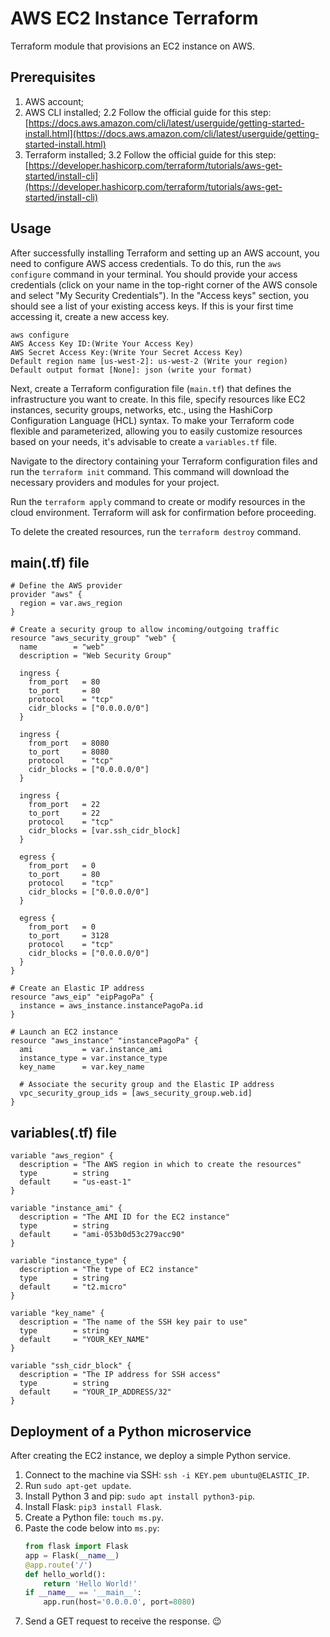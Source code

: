 
# AWS EC2 Instance Terraform

Terraform module that provisions an EC2 instance on AWS.

## Prerequisites

1.  AWS account;
2.  AWS CLI installed; 2.2 Follow the official guide for this step: [https://docs.aws.amazon.com/cli/latest/userguide/getting-started-install.html](https://docs.aws.amazon.com/cli/latest/userguide/getting-started-install.html)
3.  Terraform installed; 3.2 Follow the official guide for this step: [https://developer.hashicorp.com/terraform/tutorials/aws-get-started/install-cli](https://developer.hashicorp.com/terraform/tutorials/aws-get-started/install-cli)

## Usage

After successfully installing Terraform and setting up an AWS account, you need to configure AWS access credentials. To do this, run the `aws configure` command in your terminal. You should provide your access credentials (click on your name in the top-right corner of the AWS console and select "My Security Credentials"). In the "Access keys" section, you should see a list of your existing access keys. If this is your first time accessing it, create a new access key.


```
aws configure
AWS Access Key ID:(Write Your Access Key)  
AWS Secret Access Key:(Write Your Secret Access Key)  
Default region name [us-west-2]: us-west-2 (Write your region)  
Default output format [None]: json (write your format)
```

Next, create a Terraform configuration file (`main.tf`) that defines the infrastructure you want to create. In this file, specify resources like EC2 instances, security groups, networks, etc., using the HashiCorp Configuration Language (HCL) syntax. To make your Terraform code flexible and parameterized, allowing you to easily customize resources based on your needs, it's advisable to create a `variables.tf` file.

Navigate to the directory containing your Terraform configuration files and run the `terraform init` command. This command will download the necessary providers and modules for your project.

Run the `terraform apply` command to create or modify resources in the cloud environment. Terraform will ask for confirmation before proceeding.

To delete the created resources, run the `terraform destroy` command.
## main(.tf) file
```
# Define the AWS provider
provider "aws" {
  region = var.aws_region
}

# Create a security group to allow incoming/outgoing traffic
resource "aws_security_group" "web" {
  name        = "web"
  description = "Web Security Group"

  ingress {
    from_port   = 80
    to_port     = 80
    protocol    = "tcp"
    cidr_blocks = ["0.0.0.0/0"]
  }
  
  ingress {
    from_port   = 8080
    to_port     = 8080
    protocol    = "tcp"
    cidr_blocks = ["0.0.0.0/0"]
  }
  
  ingress {
    from_port   = 22
    to_port     = 22
    protocol    = "tcp"
    cidr_blocks = [var.ssh_cidr_block]
  }
  
  egress {
    from_port   = 0
    to_port     = 80
    protocol    = "tcp"
    cidr_blocks = ["0.0.0.0/0"]
  }
  
  egress {
    from_port   = 0
    to_port     = 3128
    protocol    = "tcp"
    cidr_blocks = ["0.0.0.0/0"]
  }
}

# Create an Elastic IP address
resource "aws_eip" "eipPagoPa" {
  instance = aws_instance.instancePagoPa.id
}

# Launch an EC2 instance
resource "aws_instance" "instancePagoPa" {
  ami           = var.instance_ami
  instance_type = var.instance_type
  key_name      = var.key_name
  
  # Associate the security group and the Elastic IP address
  vpc_security_group_ids = [aws_security_group.web.id]
}

```

## variables(.tf) file
```
variable "aws_region" {
  description = "The AWS region in which to create the resources"
  type        = string
  default     = "us-east-1"
}

variable "instance_ami" {
  description = "The AMI ID for the EC2 instance"
  type        = string
  default     = "ami-053b0d53c279acc90"
}

variable "instance_type" {
  description = "The type of EC2 instance"
  type        = string
  default     = "t2.micro"
}

variable "key_name" {
  description = "The name of the SSH key pair to use"
  type        = string
  default     = "YOUR_KEY_NAME"
}

variable "ssh_cidr_block" {
  description = "The IP address for SSH access"
  type        = string
  default     = "YOUR_IP_ADDRESS/32"
}
```

## Deployment of a Python microservice

After creating the EC2 instance, we deploy a simple Python service.

1. Connect to the machine via SSH: `ssh -i KEY.pem ubuntu@ELASTIC_IP`.
2. Run `sudo apt-get update`.
3. Install Python 3 and pip: `sudo apt install python3-pip`.
4. Install Flask: `pip3 install Flask`.
5. Create a Python file: `touch ms.py`.
6. Paste the code below into `ms.py`:
   ```python
   from flask import Flask
   app = Flask(__name__)
   @app.route('/')
   def hello_world():
       return 'Hello World!'
   if __name__ == '__main__':
       app.run(host='0.0.0.0', port=8080)
   ```
7. Send a GET request to receive the response. 😉